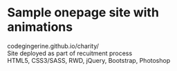 # Sample onepage site with animations
codegingerine.github.io/charity/
<br>
Site deployed as part of recuitment process
<br>
HTML5, CSS3/SASS, RWD,  jQuery, Bootstrap, Photoshop